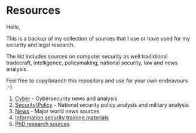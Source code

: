 # Resources

Hello,

This is a backup of my collection of sources that I use or have used for my security and legal research.

The list includes sources on computer security as well tradidional tradecraft, intelligence, policymaking, national security, law and news analysis.

Feel free to copy/branch this repository and use for your own endeavours :-)

1. [Cyber](Cyber.md) - Cybersecurity news and analysis
2. [Security\Policy](Security_Policy.md) - National security policy analysis and military analysis
3. [News](News.md) - Major world news sources
4. [Information security training materials](/infosec_training/)
5. [PhD research sources](/PhD/)

